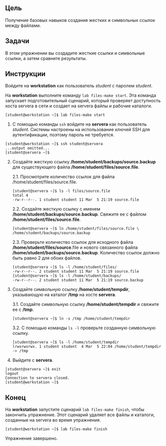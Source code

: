 ## Цель

Получение базовых навыков создания жестких и символьных ссылок между файлами.

## Задачи

В этом упражнении вы создадите жесткие ссылки и символьные ссылки, а затем сравните результаты.

## Инструкции

Войдите на **workstation** как пользователь *student* с паролем *student*.

На **workstation** выполните команду `lab files-make start`. Эта команда запускает подготовительный сценарий, который проверяет доступность хоста servera в сети и создает на servera файлы и рабочие каталоги.

```shell
[student@workstation ~]$ lab files-make start
```

1.	С помощью команды `ssh` войдите на **servera** как пользователь *student*. Системы настроены на использование ключей SSH для аутентификации, поэтому пароль не требуется.

```shell
[student@workstation ~]$ ssh student@servera
...output omitted...
[student@servera ~]$ 
```

2.	Создайте жесткую ссылку **/home/student/backups/source.backup** для существующего файла **/home/student/files/source.file**.

    2.1.	Просмотрите количество ссылок для файла /home/student/files/source.file.

    ```shell
    [student@servera ~]$ ls -l files/source.file
    total 4
    -rw-r--r--. 1 student student 11 Mar  5 21:19 source.file
    ```

    2.2.	Создайте жесткую ссылку с именем **/home/student/backups/source.backup**. Свяжите ее с файлом **/home/student/files/source.file**.

    ```shell
    [student@servera ~]$ ln /home/student/files/source.file \
    /home/student/backups/source.backup
    ```

    2.3.	Проверьте количество ссылок для исходного файла **/home/student/files/source**.file и нового связанного файла **/home/student/backups/source.backup**. Количество ссылок должно быть равно 2 для обоих файлов.
    
    ```shell
    [student@servera ~]$ ls -l /home/student/files/
    -rw-r--r--. 2 student student 11 Mar  5 21:19 source.file
    [student@servera ~]$ ls -l /home/student/backups/
    -rw-r--r--. 2 student student 11 Mar  5 21:19 source.backup
    ```

3.	Создайте символьную ссылку **/home/student/tempdir**, указывающую на каталог **/tmp** на хосте **servera**.

    3.1.	Создайте символьную ссылку **/home/student/tempdir** и свяжите ее с **/tmp**.

    ```shell
    [student@servera ~]$ ln -s /tmp /home/student/tempdir
    ```

    3.2.	С помощью команды `ls -l` проверьте созданную символьную ссылку.

    ```shell
    [student@servera ~]$ ls -l /home/student/tempdir
    lrwxrwxrwx. 1 student student  4 Mar  5 22:04 /home/student/tempdir -> /tmp
    ```

4.	Выйдите с **servera**.

```shell
[student@servera ~]$ exit
logout
Connection to servera closed.
[student@workstation ~]$
```

## Конец

На **workstation** запустите сценарий `lab files-make finish`, чтобы закончить упражнение. Этот сценарий удаляет все файлы и каталоги, созданные на servera во время упражнения.

```shell
[student@workstation ~]$ lab files-make finish
```

Упражнение завершено.

